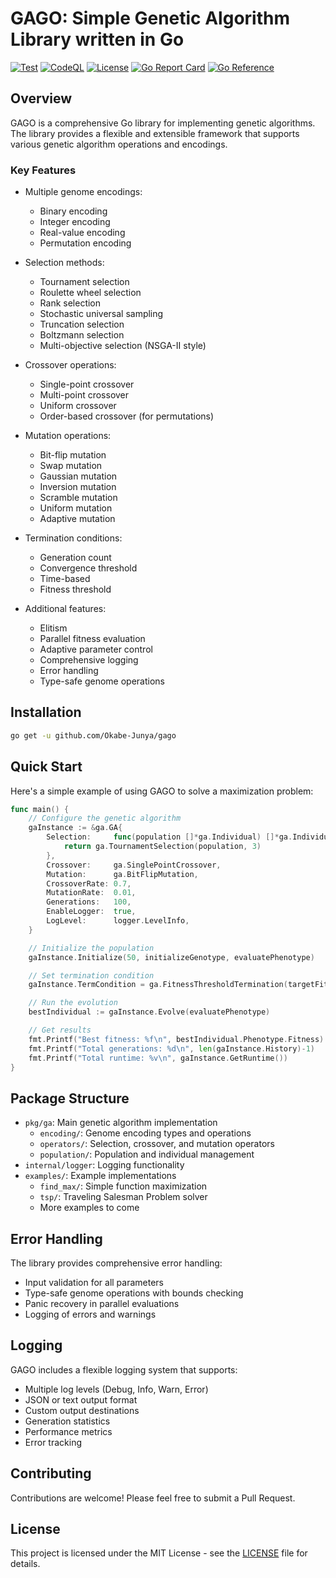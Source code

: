 # GAGO: Simple Genetic Algorithm Library written in Go

[![Test](https://github.com/Okabe-Junya/gago/actions/workflows/test.yml/badge.svg)](https://github.com/Okabe-Junya/gago/actions/workflows/test.yml) [![CodeQL](https://github.com/Okabe-Junya/gago/actions/workflows/github-code-scanning/codeql/badge.svg)](https://github.com/Okabe-Junya/gago/actions/workflows/github-code-scanning/codeql) [![License](https://img.shields.io/badge/License-MIT-blue.svg)](https://opensource.org/licenses/MIT) [![Go Report Card](https://goreportcard.com/badge/github.com/Okabe-Junya/gago)](https://goreportcard.com/report/github.com/Okabe-Junya/gago) [![Go Reference](https://pkg.go.dev/badge/github.com/Okabe-Junya/gago.svg)](https://pkg.go.dev/github.com/Okabe-Junya/gago)

## Overview

GAGO is a comprehensive Go library for implementing genetic algorithms. The library provides a flexible and extensible framework that supports various genetic algorithm operations and encodings.

### Key Features

- Multiple genome encodings:
  - Binary encoding
  - Integer encoding
  - Real-value encoding
  - Permutation encoding

- Selection methods:
  - Tournament selection
  - Roulette wheel selection
  - Rank selection
  - Stochastic universal sampling
  - Truncation selection
  - Boltzmann selection
  - Multi-objective selection (NSGA-II style)

- Crossover operations:
  - Single-point crossover
  - Multi-point crossover
  - Uniform crossover
  - Order-based crossover (for permutations)

- Mutation operations:
  - Bit-flip mutation
  - Swap mutation
  - Gaussian mutation
  - Inversion mutation
  - Scramble mutation
  - Uniform mutation
  - Adaptive mutation

- Termination conditions:
  - Generation count
  - Convergence threshold
  - Time-based
  - Fitness threshold

- Additional features:
  - Elitism
  - Parallel fitness evaluation
  - Adaptive parameter control
  - Comprehensive logging
  - Error handling
  - Type-safe genome operations

## Installation

```bash
go get -u github.com/Okabe-Junya/gago
```

## Quick Start

Here's a simple example of using GAGO to solve a maximization problem:

```go
func main() {
    // Configure the genetic algorithm
    gaInstance := &ga.GA{
        Selection:     func(population []*ga.Individual) []*ga.Individual {
            return ga.TournamentSelection(population, 3)
        },
        Crossover:     ga.SinglePointCrossover,
        Mutation:      ga.BitFlipMutation,
        CrossoverRate: 0.7,
        MutationRate:  0.01,
        Generations:   100,
        EnableLogger:  true,
        LogLevel:      logger.LevelInfo,
    }

    // Initialize the population
    gaInstance.Initialize(50, initializeGenotype, evaluatePhenotype)

    // Set termination condition
    gaInstance.TermCondition = ga.FitnessThresholdTermination(targetFitness)

    // Run the evolution
    bestIndividual := gaInstance.Evolve(evaluatePhenotype)

    // Get results
    fmt.Printf("Best fitness: %f\n", bestIndividual.Phenotype.Fitness)
    fmt.Printf("Total generations: %d\n", len(gaInstance.History)-1)
    fmt.Printf("Total runtime: %v\n", gaInstance.GetRuntime())
}
```

## Package Structure

- `pkg/ga`: Main genetic algorithm implementation
  - `encoding/`: Genome encoding types and operations
  - `operators/`: Selection, crossover, and mutation operators
  - `population/`: Population and individual management
- `internal/logger`: Logging functionality
- `examples/`: Example implementations
  - `find_max/`: Simple function maximization
  - `tsp/`: Traveling Salesman Problem solver
  - More examples to come

## Error Handling

The library provides comprehensive error handling:
- Input validation for all parameters
- Type-safe genome operations with bounds checking
- Panic recovery in parallel evaluations
- Logging of errors and warnings

## Logging

GAGO includes a flexible logging system that supports:
- Multiple log levels (Debug, Info, Warn, Error)
- JSON or text output format
- Custom output destinations
- Generation statistics
- Performance metrics
- Error tracking

## Contributing

Contributions are welcome! Please feel free to submit a Pull Request.

## License

This project is licensed under the MIT License - see the [LICENSE](./LICENSE) file for details.
